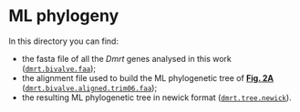 # ML phylogeny

In this directory you can find:
- the fasta file of all the *Dmrt* genes analysed in this work ([<code>dmrt.bivalve.faa</code>](./dmrt.bivalve.faa));
- the alignment file used to build the ML phylogenetic tree of [**Fig. 2A**](../images/fig_2.png) ([<code>dmrt.bivalve.aligned.trim06.faa</code>](./dmrt.bivalve.aligned.trim06.faa));
- the resulting ML phylogenetic tree in newick format ([<code>dmrt.tree.newick</code>](./dmrt.tree.newick)).

